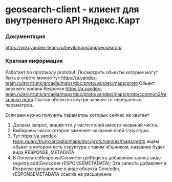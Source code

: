 # geosearch-client - клиент для внутреннего API Яндекс.Карт

### Документация
https://wiki.yandex-team.ru/hevil/maps/api/geosearch/

### Краткая информация
Работает по протоколу protobuf.
Посмотреть обьекты которые  могут быть в ответе можно тут
https://a.yandex-team.ru/arc/trunk/arcadia/maps/doc/proto/yandex/maps/proto
Обьект верхнего уровня Response
https://a.yandex-team.ru/arc/trunk/arcadia/maps/doc/proto/yandex/maps/proto/common2/response.proto
Состав объектов внутри зависит от переданных параметров.

Если вам нужно получить параметры которых сейчас не хватает
1) Делаем запрос, видим что у части полей вместо названий числа.
2) Выбираем число которое заменяет название всей структуры.
3) Тут https://a.yandex-team.ru/arc/trunk/arcadia/maps/doc/proto/yandex/maps/proto
    ищем обьект в котором есть структура с таким id'шником, название будет вида RESPONSE_METADATA
4) В GeosearchResponseConverter.getRegistry добавляем запись вида
    registry.add(Geocoder.rESPONSEMETADATA);
    Эта записть добавляет в Response расширение в виде объекта Geocoder, rESPONSEMETADATA ссылка на расширение

